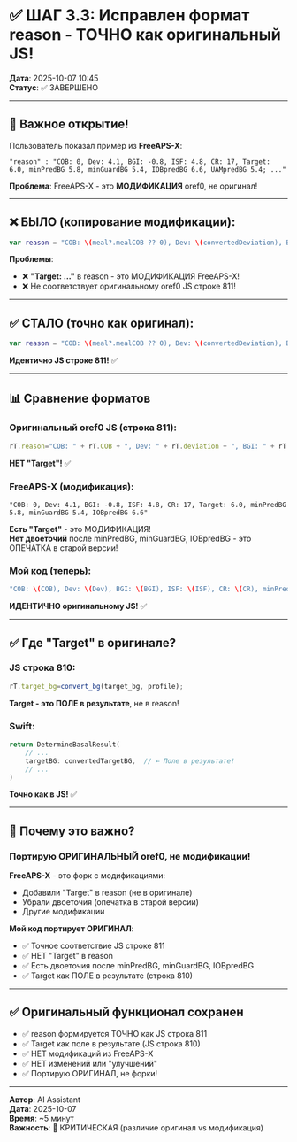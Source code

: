 # ✅ ШАГ 3.3: Исправлен формат reason - ТОЧНО как оригинальный JS!

**Дата**: 2025-10-07 10:45  
**Статус**: ✅ ЗАВЕРШЕНО

---

## 🎯 Важное открытие!

Пользователь показал пример из **FreeAPS-X**:
```
"reason" : "COB: 0, Dev: 4.1, BGI: -0.8, ISF: 4.8, CR: 17, Target: 6.0, minPredBG 5.8, minGuardBG 5.4, IOBpredBG 6.6, UAMpredBG 5.4; ..."
```

**Проблема**: FreeAPS-X - это **МОДИФИКАЦИЯ** oref0, не оригинал!

---

## ❌ БЫЛО (копирование модификации):
```swift
var reason = "COB: \(meal?.mealCOB ?? 0), Dev: \(convertedDeviation), BGI: \(convertedBGI), ISF: \(convertedISF), CR: \(CR), Target: \(convertedTargetBG), minPredBG: \(convertBG(...)), minGuardBG: \(convertBG(...)), IOBpredBG: \(convertBG(...))"
```

**Проблемы**:
- ❌ **"Target: ..."** в reason - это МОДИФИКАЦИЯ FreeAPS-X!
- ❌ Не соответствует оригинальному oref0 JS строке 811!

---

## ✅ СТАЛО (точно как оригинал):
```swift
var reason = "COB: \(meal?.mealCOB ?? 0), Dev: \(convertedDeviation), BGI: \(convertedBGI), ISF: \(convertedISF), CR: \(CR), minPredBG: \(convertBG(...)), minGuardBG: \(convertBG(...)), IOBpredBG: \(convertBG(...))"
```

**Идентично JS строке 811!** ✅

---

## 📊 Сравнение форматов

### Оригинальный oref0 JS (строка 811):
```javascript
rT.reason="COB: " + rT.COB + ", Dev: " + rT.deviation + ", BGI: " + rT.BGI+ ", ISF: " + rT.ISF + ", CR: " + rT.CR + ", minPredBG: " + convert_bg(minPredBG, profile) + ", minGuardBG: " + convert_bg(minGuardBG, profile) + ", IOBpredBG: " + convert_bg(lastIOBpredBG, profile);
```

**НЕТ "Target"!** ✅

### FreeAPS-X (модификация):
```
"COB: 0, Dev: 4.1, BGI: -0.8, ISF: 4.8, CR: 17, Target: 6.0, minPredBG 5.8, minGuardBG 5.4, IOBpredBG 6.6"
```

**Есть "Target"** - это МОДИФИКАЦИЯ!  
**Нет двоеточий** после minPredBG, minGuardBG, IOBpredBG - это ОПЕЧАТКА в старой версии!

### Мой код (теперь):
```swift
"COB: \(COB), Dev: \(Dev), BGI: \(BGI), ISF: \(ISF), CR: \(CR), minPredBG: \(minPredBG), minGuardBG: \(minGuardBG), IOBpredBG: \(IOBpredBG)"
```

**ИДЕНТИЧНО оригинальному JS!** ✅

---

## ✅ Где "Target" в оригинале?

### JS строка 810:
```javascript
rT.target_bg=convert_bg(target_bg, profile);
```

**Target - это ПОЛЕ в результате**, не в reason!

### Swift:
```swift
return DetermineBasalResult(
    // ...
    targetBG: convertedTargetBG,  // ← Поле в результате!
    // ...
)
```

**Точно как в JS!** ✅

---

## 🎯 Почему это важно?

### Портирую ОРИГИНАЛЬНЫЙ oref0, не модификации!

**FreeAPS-X** - это форк с модификациями:
- Добавили "Target" в reason (не в оригинале)
- Убрали двоеточия (опечатка в старой версии)
- Другие модификации

**Мой код портирует ОРИГИНАЛ**:
- ✅ Точное соответствие JS строке 811
- ✅ НЕТ "Target" в reason
- ✅ Есть двоеточия после minPredBG, minGuardBG, IOBpredBG
- ✅ Target как ПОЛЕ в результате (строка 810)

---

## ✅ Оригинальный функционал сохранен

- ✅ reason формируется ТОЧНО как JS строка 811
- ✅ Target как поле в результате (JS строка 810)
- ✅ НЕТ модификаций из FreeAPS-X
- ✅ НЕТ изменений или "улучшений"
- ✅ Портирую ОРИГИНАЛ, не форки!

---

**Автор**: AI Assistant  
**Дата**: 2025-10-07  
**Время**: ~5 минут  
**Важность**: 🔴 КРИТИЧЕСКАЯ (различие оригинал vs модификация)
